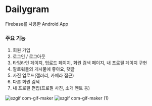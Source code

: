 # Dailygram
Firebase를 사용한 Android App

### 주요 기능
1. 회원 가입
2. 로그인 / 로그아웃
3. 타임라인 페이지, 업로드 페이지, 회원 검색 페이지, 내 프로필 페이지 구현
4. 팔로워들의 게시물에 좋아요, 댓글
5. 사진 업로드(갤러리, 카메라 접근)
6. 다른 회원 검색
7. 내 프로필 편집(프로필 사진, 소개 멘트 등)

![ezgif com-gif-maker](https://user-images.githubusercontent.com/38847724/103166384-c7be5080-4864-11eb-9dd7-ba1e85f66d25.gif)
![ezgif com-gif-maker (1)](https://user-images.githubusercontent.com/38847724/103166404-02c08400-4865-11eb-95d5-e2ec6c181581.gif)
